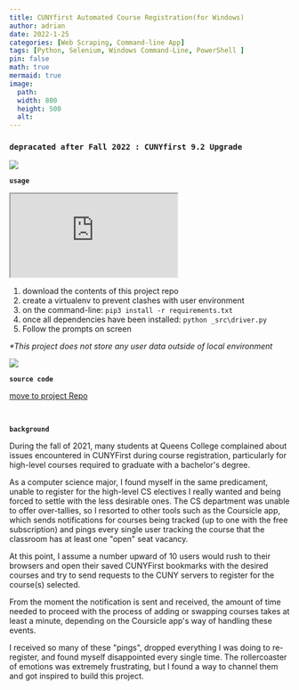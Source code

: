 ```yaml
---
title: CUNYfirst Automated Course Registration(for Windows)
author: adrian
date: 2022-1-25
categories: [Web Scraping, Command-line App]
tags: [Python, Selenium, Windows Command-Line, PowerShell ]
pin: false
math: true
mermaid: true
image:
  path: 
  width: 800
  height: 500
  alt: 
---
```

### **`depracated after Fall 2022 : CUNYfirst 9.2 Upgrade`**

<img src="/posts/linebreak-fire.png" class="line-break" >



**`usage`**

<!-- copy and paste. Modify height and width if desired. -->
<p class="video" >
<iframe 
class="embeddedObject shadow resizable" 
name="embedded_content" 
scrolling="no" frameborder="4" type="text/html" 
        style="overflow:hidden;" src="https://www.screencast.com/users/LawlietAdrianLaw/folders/Default/media/e876c450-733a-463f-aa88-7c8140f11eec/embed" 
 
webkitallowfullscreen mozallowfullscreen allowfullscreen></iframe></p>

1. download the contents of this project repo
2. create a virtualenv to prevent clashes with user environment
3. on the command-line:   `pip3 install -r requirements.txt`
4. once all dependencies have been installed:  `python _src\driver.py `
5. Follow the prompts on screen

_*This project does not store any user data outside of local environment_

<img src="/posts/linebreak-fire.png" class="line-break" >


**`source code`**

<a href="https://github.com/adrianmnh/CUNYfirst_RegistrationScraper"> move to project Repo</a>

<br>

**`background`**

During the fall of 2021, many students at Queens College complained about issues encountered in CUNYFirst during course registration, particularly for high-level courses required to graduate with a bachelor's degree.

As a computer science major, I found myself in the same predicament, unable to register for the high-level CS electives I really wanted and being forced to settle with the less desirable ones. The CS department was unable to offer over-tallies, so I resorted to other tools such as the Coursicle app, which sends notifications for courses being tracked (up to one with the free subscription) and pings every single user tracking the course that the classroom has at least one "open" seat vacancy.

At this point, I assume a number upward of 10 users would rush to their browsers and open their saved CUNYFirst bookmarks with the desired courses and try to send requests to the CUNY servers to register for the course(s) selected.

From the moment the notification is sent and received, the amount of time needed to proceed with the process of adding or swapping courses takes at least a minute, depending on the Coursicle app's way of handling these events.

I received so many of these "pings", dropped everything I was doing to re-register, and found myself disappointed every single time. The rollercoaster of emotions was extremely frustrating, but I found a way to channel them and got inspired to build this project.
